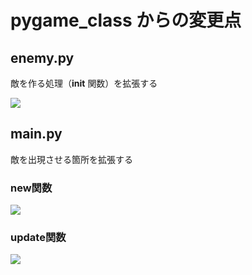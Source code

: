 # pygame_class からの変更点


## enemy.py
敵を作る処理（__init__ 関数）を拡張する

![](codeimages/01.png)

## main.py
敵を出現させる箇所を拡張する

### new関数
![](codeimages/02.png)

### update関数
![](codeimages/03.png)